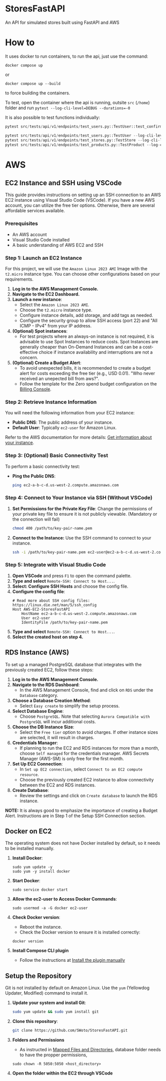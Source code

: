 # StoresFastAPI
An API for simulated stores built using FastAPI and AWS

# How to
It uses docker to run containers, to run the api, just use the command:
```
docker compose up
```
or 
```
docker compose up --build
```
to force building the containers.

To test, open the container where the api is running, outsite `src` (`/home`) folder and run `pytest --log-cli-level=DEBUG --durations=-0`
 
It is also possible to test functions individually:
```python
pytest src/tests/api/v1/endpoints/test_users.py::TestUser::test_confirm_user --log-cli-level=DEBUG --durations=-0

pytest src/tests/api/v1/endpoints/test_users.py::TestUser --log-cli-level=DEBUG --durations=0
pytest src/tests/api/v1/endpoints/test_stores.py::TestStore --log-cli-level=DEBUG --durations=0
pytest src/tests/api/v1/endpoints/test_products.py::TestProduct --log-cli-level=DEBUG --durations=0
```

# AWS

## EC2 Instance and SSH using VSCode

This guide provides instructions on setting up an SSH connection to an AWS EC2 instance using Visual Studio Code (VSCode). If you have a new AWS account, you can utilize the free tier options. Otherwise, there are several affordable services available.

### Prerequisites
- An AWS account
- Visual Studio Code installed
- A basic understanding of AWS EC2 and SSH

### Step 1: Launch an EC2 Instance

For this project, we will use the `Amazon Linux 2023 AMI` Image with the `t2.micro` instance type. You can choose other configurations based on your requirements.

1. **Log in to the AWS Management Console.**
2. **Navigate to the EC2 Dashboard.**
3. **Launch a new instance**:
   - Select the `Amazon Linux 2023 AMI`.
   - Choose the `t2.micro` instance type.
   - Configure instance details, add storage, and add tags as needed.
   - Configure the security group to allow SSH access (port 22) and "All ICMP - IPv4" from your IP address.
4. **(Optional) Spot instances**:
   - For test projects where an always-on instance is not required, it is advisable to use Spot Instances to reduce costs. Spot Instances are generally cheaper than On-Demand Instances and can be a cost-effective choice if instance availability and interruptions are not a concern.
5. **(Optional) Create a Budget Alert**:
   - To avoid unexpected bills, it is recommended to create a budget alert for costs exceeding the free tier (e.g., USD 0.01). "Who never received an unepected bill from aws?".
   - Follow the template for the Zero spend budget configuration on the [Billing Console](https://console.aws.amazon.com/billing/home#/budgets).


### Step 2: Retrieve Instance Information

You will need the following information from your EC2 instance:

- **Public DNS**: The public address of your instance.
- **Default User**: Typically `ec2-user` for Amazon Linux.

Refer to the AWS documentation for more details: [Get information about your instance](https://docs.aws.amazon.com/AWSEC2/latest/UserGuide/connect-to-linux-instance.html#connection-prereqs-get-info-about-instance).

### Step 3: (Optional) Basic Connectivity Test

To perform a basic connectivity test:

- **Ping the Public DNS**:
   ```bash
   ping ec2-a-b-c-d.us-west-2.compute.amazonaws.com
   ```

### Step 4: Connect to Your Instance via SSH (Without VSCode)

1. **Set Permissions for the Private Key File**:
   Change the permissions of your private key file to ensure it is not publicly viewable. (Mandatory or the connection will fail)
   ```bash
   chmod 400 /path/to/key-pair-name.pem
   ```
2. **Connect to the Instance:**
    Use the SSH command to connect to your instance.
    ```bash
    ssh -i /path/to/key-pair-name.pem ec2-user@ec2-a-b-c-d.us-west-2.compute.amazonaws.com
    ```

### Step 5: Integrate with Visual Studio Code

1. **Open VSCode** and press `F1` to open the command palette.
2. **Type and select** `Remote-SSH: Connect to Host...`.
3. **Select: Configure SSH Hosts** and choose the config file.
4. **Configure the config file**:
   ```
   # Read more about SSH config files: https://linux.die.net/man/5/ssh_config
   Host AWS-EC2-StoresFastAPI
       HostName ec2-a-b-c-d.us-west-2.compute.amazonaws.com
       User ec2-user
       IdentityFile /path/to/key-pair-name.pem
   ```
5. **Type and select** `Remote-SSH: Connect to Host...`.
6. **Select the created host on step 4.**

## RDS Instance (AWS)

To set up a managed PostgreSQL database that integrates with the previously created EC2, follow these steps:

1. **Log in to the AWS Management Console.**
2. **Navigate to the RDS Dashboard**:
   - In the AWS Management Console, find and click on `RDS` under the `Database` category.
3. **Choose a Database Creation Method**:
   - Select `Easy create` to simplify the setup process.
4. **Select Database Engine**:
   - Choose `PostgreSQL`. Note that selecting `Aurora Compatible with PostgreSQL` will incur additional costs.
5. **Choose the DB Instance Size**:
   - Select the `Free tier` option to avoid charges. If other instance sizes are selected, it will result in charges.
6. **Credentials Manager**:
   - If planning to run the EC2 and RDS instances for more than a month, choose `Self managed` for the credentials manager. AWS Secrets Manager (AWS-SM) is only free for the first month.
7. **Set Up EC2 Connection**:
   - In `Set up EC2 connection`, select `Connect to an EC2 compute resource`.
   - Choose the previously created EC2 instance to allow connectivity between the EC2 and RDS instances.
8. **Create Database**:
   - Review the settings and click on `Create database` to launch the RDS instance.

**NOTE:** It is always good to emphasize the importance of creating a Budget Alert. Instructions are in Step 1 of the Setup SSH Connection section.

## Docker on EC2
The operating system does not have Docker installed by default, so it needs to be installed manually.

1. **Install Docker**:
   ```
   sudo yum update -y
   sudo yum -y install docker
   ```

2. **Start Docker**:
   ```
   sudo service docker start
   ```

3. **Allow the ec2-user to Access Docker Commands**:
   ```
   sudo usermod -a -G docker ec2-user
   ```

4. **Check Docker version**:
   - Reboot the instance.
   - Check the Docker version to ensure it is installed correctly:
   ```
   docker version
   ```

5. **Install Compose CLI plugin**
    - Follow the instructions at [Install the plugin manually](https://docs.docker.com/compose/install/linux/#install-the-plugin-manually)


## Setup the Repository

Git is not installed by default on Amazon Linux. Use the `yum` (Yellowdog Updater, Modified) command to install it.

1. **Update your system and install Git**:
   ```bash
   sudo yum update && sudo yum install git
   ```

2. **Clone this repository**:
   ```bash
   git clone https://github.com/SWoto/StoresFastAPI.git
   ```

3. **Folders and Permissions**
   - As instructed in [Mapped Files and Directories](https://www.pgadmin.org/docs/pgadmin4/latest/container_deployment.html#mapped-files-and-directories), database folder needs to have the propper permissions,
   ```
   sudo chown -R 5050:5050 <host_directory>
   ```

4. **Open the folder within the EC2 through VSCode**